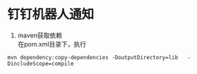 # 钉钉机器人通知

1. maven获取依赖<br/>
在pom.xml目录下，执行
```mermaid
mvn dependency:copy-dependencies -DoutputDirectory=lib   -DincludeScope=compile
